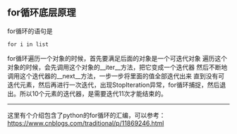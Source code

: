## for循环底层原理

for循环的语句是
```
for i in list
```

for循环遍历一个对象的时候，首先要满足后面的对象是一个可迭代对象
遍历这个对象的时候，会先调用这个对象的__iter__方法，把它变成一个迭代器
然后不断地调用这个迭代器的__next__方法，一步一步将里面的值全部迭代出来
直到没有可迭代元素，然后再进行一次迭代，出现StopIteration异常，for循环捕捉，然后退出。所以10个元素的迭代器，是需要迭代11次才能结束的。</br>

---

这里有个介绍包含了python的for循环的汇编，可以参考：https://www.cnblogs.com/traditional/p/11869246.html
